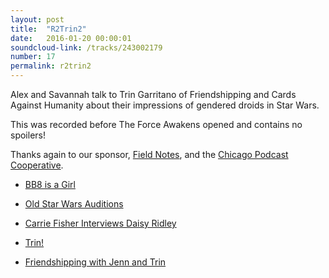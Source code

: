 ```yaml
---
layout: post
title:  "R2Trin2"
date:   2016-01-20 00:00:01
soundcloud-link: /tracks/243002179
number: 17
permalink: r2trin2
---
```


Alex and Savannah talk to Trin Garritano of Friendshipping and Cards Against Humanity about their impressions of gendered droids in Star Wars.

This was recorded before The Force Awakens opened and contains no spoilers!

Thanks again to our sponsor, [Field Notes](http://fieldnotesbrand.com/), and the [Chicago Podcast Cooperative](http://chicagopodcastcoop.com/).

- [BB8 is a Girl](http://www.telegraph.co.uk/film/star-wars-the-force-awakens/bb-8-droid-girl-female/)

- [Old Star Wars Auditions](http://io9.gizmodo.com/star-wars-audition-tapes-feature-a-very-different-origi-1702308808)

- [Carrie Fisher Interviews Daisy Ridley](http://www.interviewmagazine.com/film/daisy-ridley)

- [Trin!](https://twitter.com/trinandtonic)

- [Friendshipping with Jenn and Trin](https://friendshipping.simplecast.fm/)
